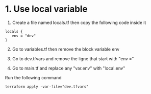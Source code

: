 # 1. Use local variable

1. Create a file named locals.tf then copy the following code inside it
```
locals {
   env = "dev"
}
```

2. Go to variables.tf then remove the block variable env 

3. Go to dev.tfvars and remove the ligne that start with "env ="

4. Go to main.tf and replace any "var.env" with "local.env"

Run the following command
```
terraform apply -var-file="dev.tfvars"
```

